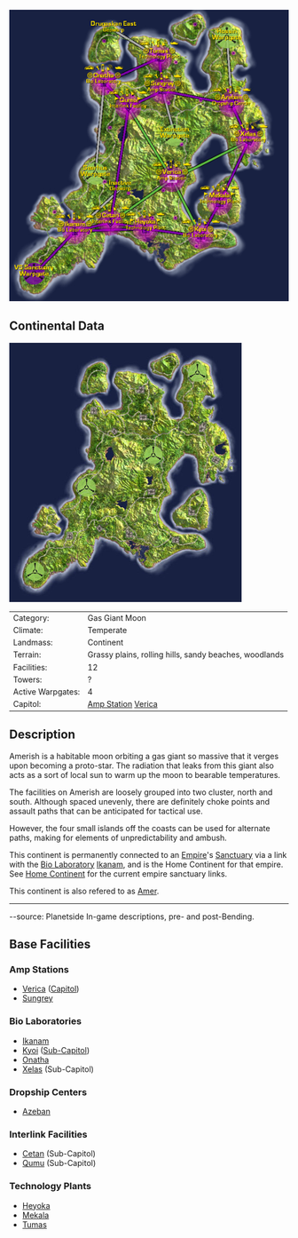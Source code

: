 ![](../images/AmerishContinentMap.jpg "AmerishContinentMap.jpg")

## Continental Data

![](../images/Amerish_Terrain.jpg "Amerish_Terrain.jpg")

|                   |                                                                 |
| ----------------- | --------------------------------------------------------------- |
| Category:         | Gas Giant Moon                                                  |
| Climate:          | Temperate                                                       |
| Landmass:         | Continent                                                       |
| Terrain:          | Grassy plains, rolling hills, sandy beaches, woodlands          |
| Facilities:       | 12                                                              |
| Towers:           | ?                                                               |
| Active Warpgates: | 4                                                               |
| Capitol:          | [Amp Station](Amp_Station.md) [Verica](../facilities/Verica.md) |

## Description

Amerish is a habitable moon orbiting a gas giant so massive that it verges upon
becoming a proto-star. The radiation that leaks from this giant also acts as a
sort of local sun to warm up the moon to bearable temperatures.

The facilities on Amerish are loosely grouped into two cluster, north and south.
Although spaced unevenly, there are definitely choke points and assault paths
that can be anticipated for tactical use.

However, the four small islands off the coasts can be used for alternate paths,
making for elements of unpredictability and ambush.

This continent is permanently connected to an
[Empire](../terminology/Empire.md)'s [Sanctuary](../locations/Sanctuary.md) via a link with
the [Bio Laboratory](Bio_Laboratory.md) [Ikanam](../facilities/Ikanam.md), and
is the Home Continent for that empire. See [Home Continent](Home_Continent.md)
for the current empire sanctuary links.

This continent is also refered to as
[Amer](../terminology/Acronyms_and_Slang.md).

---

--source: Planetside In-game descriptions, pre- and post-Bending.

## Base Facilities

### Amp Stations

- [Verica](../facilities/Verica.md) ([Capitol](Capitol.md))
- [Sungrey](../facilities/Sungrey.md)

### Bio Laboratories

- [Ikanam](../facilities/Ikanam.md)
- [Kyoi](../facilities/Kyoi.md) ([Sub-Capitol](Sub-Capitol.md))
- [Onatha](../facilities/Onatha.md)
- [Xelas](../facilities/Xelas.md) (Sub-Capitol)

### Dropship Centers

- [Azeban](../facilities/Azeban.md)

### Interlink Facilities

- [Cetan](../facilities/Cetan.md) (Sub-Capitol)
- [Qumu](../facilities/Qumu.md) (Sub-Capitol)

### Technology Plants

- [Heyoka](../facilities/Heyoka.md)
- [Mekala](../facilities/Mekala.md)
- [Tumas](../facilities/Tumas.md)

<!--[Category:Locations](../Category:Locations.md)-->

